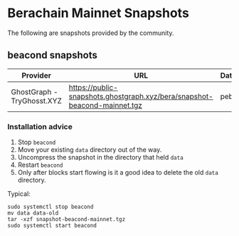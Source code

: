 # Berachain Mainnet Snapshots

The following are snapshots provided by the community.

## beacond snapshots

| Provider | URL | Database |
| -------- | --- | -------- |
| GhostGraph - TryGhosst.XYZ | https://public-snapshots.ghostgraph.xyz/bera/snapshot-beacond-mainnet.tgz | pebbledb  |

### Installation advice

1. Stop `beacond`
2. Move your existing `data` directory out of the way.
3. Uncompress the snapshot in the directory that held `data`
5. Restart `beacond`
6. Only after blocks start flowing is it a good idea to delete the old `data` directory.

Typical: 
```
sudo systemctl stop beacond
mv data data-old
tar -xzf snapshot-beacond-mainnet.tgz
sudo systemctl start beacond
```
